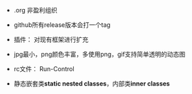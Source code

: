 + .org 非盈利组织

+ github所有release版本会打一个tag

+ 插件： 对现有框架进行扩充
+ jpg最小，png颜色丰富，多使用png，gif支持简单透明的动态图

+ rc文件： Run-Control
+ 静态嵌套类**static nested classes**，内部类**inner classes**

